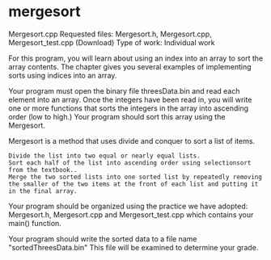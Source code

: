 # mergesort
Mergesort.cpp
Requested files: Mergesort.h, Mergesort.cpp, Mergesort_test.cpp (Download)
Type of work: Individual work

For this program, you will learn about using an index into an array to sort the array contents. The chapter gives you several examples of implementing sorts using indices into an array.

Your program must open the binary file threesData.bin and read each element into an array. Once the integers have been read in, you will write one or more functions that sorts the integers in the array into ascending order (low to high.) Your program should sort this array using the Mergesort. 

Mergesort is a method that uses divide and conquer to sort a list of items. 

    Divide the list into two equal or nearly equal lists.
    Sort each half of the list into ascending order using selectionsort from the textbook..
    Merge the two sorted lists into one sorted list by repeatedly removing the smaller of the two items at the front of each list and putting it in the final array.

Your program should be organized using the practice we have adopted: Mergesort.h, Mergesort.cpp and Mergesort_test.cpp which contains your main() function.

Your program should write the sorted data to a file name "sortedThreesData.bin"  This file will be examined to determine your grade.
